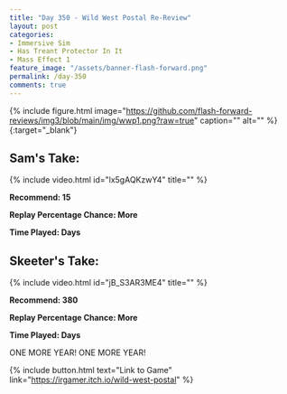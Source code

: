 ```yaml
---
title: "Day 350 - Wild West Postal Re-Review"
layout: post
categories:
- Immersive Sim
- Has Treant Protector In It
- Mass Effect 1
feature_image: "/assets/banner-flash-forward.png"
permalink: /day-350
comments: true
---
```


{% include figure.html image="https://github.com/flash-forward-reviews/img3/blob/main/img/wwp1.png?raw=true" caption="" alt="" %}{:target="_blank"}

## Sam's Take:

{% include video.html id="lx5gAQKzwY4" title="" %} 

**Recommend: 15**

**Replay Percentage Chance: More**

**Time Played: Days**

## Skeeter's Take:

{% include video.html id="jB_S3AR3ME4" title="" %} 

**Recommend: 380**

**Replay Percentage Chance: More**

**Time Played: Days**

ONE MORE YEAR! ONE MORE YEAR!

{% include button.html text="Link to Game" link="https://irgamer.itch.io/wild-west-postal" %}